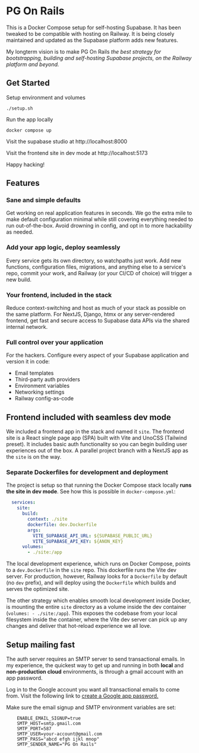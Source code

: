 # PG On Rails

This is a Docker Compose setup for self-hosting Supabase. It has been tweaked to be compatible with hosting on Railway. It is being closely maintained and updated as the Supabase platform adds new features.

My longterm vision is to make PG On Rails *the best strategy for bootstrapping, building and self-hosting Supabase projects, on the Railway platform and beyond.*

## Get Started

Setup environment and volumes

`./setup.sh`

Run the app locally

`docker compose up`

Visit the supabase studio at http://localhost:8000

Visit the frontend site in dev mode at http://localhost:5173

Happy hacking!

## Features

### Sane and simple defaults

Get working on real application features in seconds. We go the extra mile to make default configuration minimal while still covering everything needed to run out-of-the-box. Avoid drowning in config, and opt in to more hackability as needed.

### Add your app logic, deploy seamlessly

Every service gets its own directory, so watchpaths just work. Add new functions, configuration files, migrations, and anything else to a service's repo, commit your work, and Railway (or your CI/CD of choice) will trigger a new build.

### Your frontend, included in the stack

Reduce context-switching and host as much of your stack as possible on the same platform. For NextJS, Django, htmx or any server-rendered frontend, get fast and secure access to Supabase data APIs via the shared internal network.

### Full control over your application

For the hackers. Configure every aspect of your Supabase application and version it in code:
- Email templates
- Third-party auth providers
- Environment variables
- Networking settings
- Railway config-as-code

## Frontend included with seamless dev mode

We included a frontend app in the stack and named it `site`. The frontend site is a React single page app (SPA) built with Vite and UnoCSS (Tailwind preset). It includes basic auth functionality so you can begin building user experiences out of the box. A parallel project branch with a NextJS app as the `site` is on the way.

### Separate Dockerfiles for development and deployment

The project is setup so that running the Docker Compose stack locally **runs the site in dev mode**. See how this is possible in `docker-compose.yml`:

```yml
  services:
    site:
      build:
        context: ./site
        dockerfile: dev.Dockerfile
        args:
          VITE_SUPABASE_API_URL: ${SUPABASE_PUBLIC_URL}
          VITE_SUPABASE_API_KEY: ${ANON_KEY}
      volumes:
        - ./site:/app
```

The local development experience, which runs on Docker Compose, points to a `dev.Dockerfile` in the `site` repo. This dockerfile runs the Vite dev server. For production, however, Railway looks for a `Dockerfile` by default (no `dev` prefix), and will deploy using the `Dockerfile` which builds and serves the optimized site.

The other strategy which enables smooth local development inside Docker, is mounting the entire `site` directory as a volume inside the dev container (`volumes: - ./site:/app`). This exposes the codebase from your local filesystem inside the container, where the Vite dev server can pick up any changes and deliver that hot-reload experience we all love.

## Setup mailing fast

The auth server requires an SMTP server to send transactional emails. In my experience, the quickest way to get up and running in both **local** and **non-production cloud** environments, is through a gmail account with an app password.

Log in to the Google account you want all transactional emails to come from. Visit the following link to [create a Google app password.](https://myaccount.google.com/u/4/apppasswords)

Make sure the email signup and SMTP environment variables are set:

```Dotenv
    ENABLE_EMAIL_SIGNUP=true
    SMTP_HOST=smtp.gmail.com
    SMTP_PORT=587
    SMTP_USER=your-account@gmail.com
    SMTP_PASS="abcd efgh ijkl mnop"
    SMTP_SENDER_NAME="PG On Rails"
```
